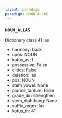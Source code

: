 ```yaml
---
layout: paradigm
paradigm: NOUN_ALLAS
---
```

### ` NOUN_ALLAS `

Dictionary class 41 las
* harmony: back
* upos: NOUN
* kotus_av: I
* possessive: False
* clitics: False
* deletion: las
* pos: NOUN
* stem_vowel: None
* plurale_tantum: False
* grade_dir: strengthen
* stem_diphthong: None
* suffix_regex: las
* kotus_tn: 41
